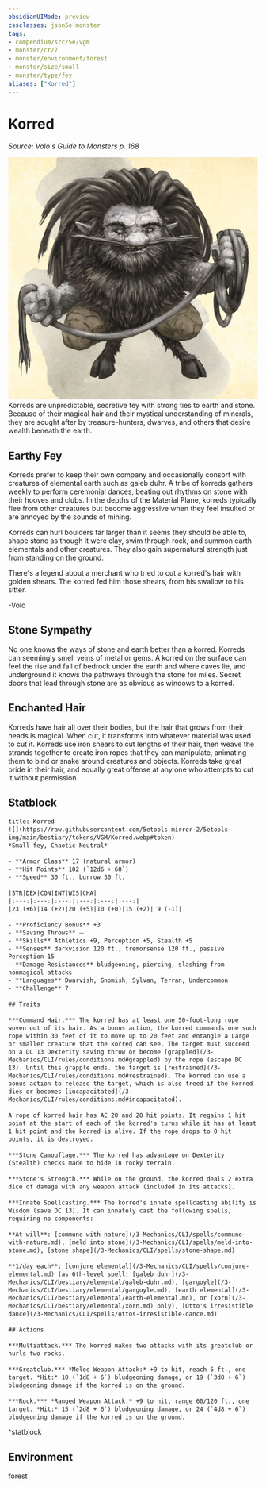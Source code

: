 ```yaml
---
obsidianUIMode: preview
cssclasses: json5e-monster
tags:
- compendium/src/5e/vgm
- monster/cr/7
- monster/environment/forest
- monster/size/small
- monster/type/fey
aliases: ["Korred"]
---
```

# Korred
*Source: Volo's Guide to Monsters p. 168*  

![](https://raw.githubusercontent.com/5etools-mirror-2/5etools-img/main/bestiary/VGM/Korred.webp#right)  
Korreds are unpredictable, secretive fey with strong ties to earth and stone. Because of their magical hair and their mystical understanding of minerals, they are sought after by treasure-hunters, dwarves, and others that desire wealth beneath the earth.

## Earthy Fey

Korreds prefer to keep their own company and occasionally consort with creatures of elemental earth such as galeb duhr. A tribe of korreds gathers weekly to perform ceremonial dances, beating out rhythms on stone with their hooves and clubs. In the depths of the Material Plane, korreds typically flee from other creatures but become aggressive when they feel insulted or are annoyed by the sounds of mining.

Korreds can hurl boulders far larger than it seems they should be able to, shape stone as though it were clay, swim through rock, and summon earth elementals and other creatures. They also gain supernatural strength just from standing on the ground.

There's a legend about a merchant who tried to cut a korred's hair with golden shears. The korred fed him those shears, from his swallow to his sitter.

-Volo

## Stone Sympathy

No one knows the ways of stone and earth better than a korred. Korreds can seemingly smell veins of metal or gems. A korred on the surface can feel the rise and fall of bedrock under the earth and where caves lie, and underground it knows the pathways through the stone for miles. Secret doors that lead through stone are as obvious as windows to a korred.

## Enchanted Hair

Korreds have hair all over their bodies, but the hair that grows from their heads is magical. When cut, it transforms into whatever material was used to cut it. Korreds use iron shears to cut lengths of their hair, then weave the strands together to create iron ropes that they can manipulate, animating them to bind or snake around creatures and objects. Korreds take great pride in their hair, and equally great offense at any one who attempts to cut it without permission.


## Statblock

```ad-statblock
title: Korred
![](https://raw.githubusercontent.com/5etools-mirror-2/5etools-img/main/bestiary/tokens/VGM/Korred.webp#token)
*Small fey, Chaotic Neutral*

- **Armor Class** 17 (natural armor)
- **Hit Points** 102 (`12d6 + 60`) 
- **Speed** 30 ft., burrow 30 ft.

|STR|DEX|CON|INT|WIS|CHA|
|:---:|:---:|:---:|:---:|:---:|:---:|
|23 (+6)|14 (+2)|20 (+5)|10 (+0)|15 (+2)| 9 (-1)|

- **Proficiency Bonus** +3
- **Saving Throws** ⏤
- **Skills** Athletics +9, Perception +5, Stealth +5
- **Senses** darkvision 120 ft., tremorsense 120 ft., passive Perception 15
- **Damage Resistances** bludgeoning, piercing, slashing from nonmagical attacks
- **Languages** Dwarvish, Gnomish, Sylvan, Terran, Undercommon
- **Challenge** 7

## Traits

***Command Hair.*** The korred has at least one 50-foot-long rope woven out of its hair. As a bonus action, the korred commands one such rope within 30 feet of it to move up to 20 feet and entangle a Large or smaller creature that the korred can see. The target must succeed on a DC 13 Dexterity saving throw or become [grappled](/3-Mechanics/CLI/rules/conditions.md#grappled) by the rope (escape DC 13). Until this grapple ends. the target is [restrained](/3-Mechanics/CLI/rules/conditions.md#restrained). The korred can use a bonus action to release the target, which is also freed if the korred dies or becomes [incapacitated](/3-Mechanics/CLI/rules/conditions.md#incapacitated).

A rope of korred hair has AC 20 and 20 hit points. It regains 1 hit point at the start of each of the korred's turns while it has at least 1 hit point and the korred is alive. If the rope drops to 0 hit points, it is destroyed.

***Stone Camouflage.*** The korred has advantage on Dexterity (Stealth) checks made to hide in rocky terrain.

***Stone's Strength.*** While on the ground, the korred deals 2 extra dice of damage with any weapon attack (included in its attacks).

***Innate Spellcasting.*** The korred's innate spellcasting ability is Wisdom (save DC 13). It can innately cast the following spells, requiring no components:

**At will**: [commune with nature](/3-Mechanics/CLI/spells/commune-with-nature.md), [meld into stone](/3-Mechanics/CLI/spells/meld-into-stone.md), [stone shape](/3-Mechanics/CLI/spells/stone-shape.md)

**1/day each**: [conjure elemental](/3-Mechanics/CLI/spells/conjure-elemental.md) (as 6th-level spell; [galeb duhr](/3-Mechanics/CLI/bestiary/elemental/galeb-duhr.md), [gargoyle](/3-Mechanics/CLI/bestiary/elemental/gargoyle.md), [earth elemental](/3-Mechanics/CLI/bestiary/elemental/earth-elemental.md), or [xorn](/3-Mechanics/CLI/bestiary/elemental/xorn.md) only), [Otto's irresistible dance](/3-Mechanics/CLI/spells/ottos-irresistible-dance.md)

## Actions

***Multiattack.*** The korred makes two attacks with its greatclub or hurls two rocks.

***Greatclub.*** *Melee Weapon Attack:* +9 to hit, reach 5 ft., one target. *Hit:* 10 (`1d8 + 6`) bludgeoning damage, or 19 (`3d8 + 6`) bludgeoning damage if the korred is on the ground.

***Rock.*** *Ranged Weapon Attack:* +9 to hit, range 60/120 ft., one target. *Hit:* 15 (`2d8 + 6`) bludgeoning damage, or 24 (`4d8 + 6`) bludgeoning damage if the korred is on the ground.
```
^statblock

## Environment

forest